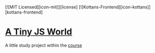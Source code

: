 [![MIT Licensed][icon-mit]][license]
[![Kottans-Frontend][icon-kottans]][kottans-frontend]

# [A Tiny JS World](https://iakow.github.io/my-tiny-js-world/)

A little study project within the [course](https://github.com/kottans/frontend/blob/master/contents.md#stage-0-self-study)
